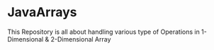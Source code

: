 # JavaArrays
This Repository is all about handling various type of Operations in 1-Dimensional &amp; 2-Dimensional Array

